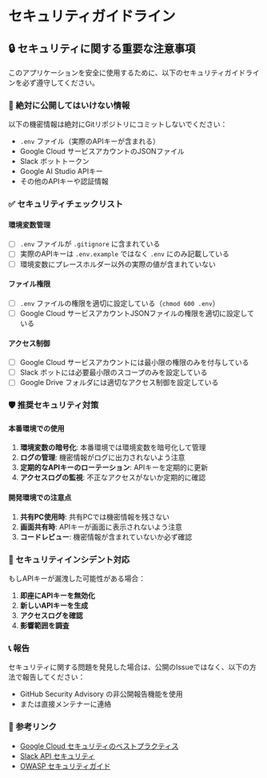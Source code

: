 # セキュリティガイドライン

## 🔒 セキュリティに関する重要な注意事項

このアプリケーションを安全に使用するために、以下のセキュリティガイドラインを必ず遵守してください。

### 🚨 絶対に公開してはいけない情報

以下の機密情報は絶対にGitリポジトリにコミットしないでください：

- `.env` ファイル（実際のAPIキーが含まれる）
- Google Cloud サービスアカウントのJSONファイル
- Slack ボットトークン
- Google AI Studio APIキー
- その他のAPIキーや認証情報

### ✅ セキュリティチェックリスト

#### 環境変数管理
- [ ] `.env` ファイルが `.gitignore` に含まれている
- [ ] 実際のAPIキーは `.env.example` ではなく `.env` にのみ記載している
- [ ] 環境変数にプレースホルダー以外の実際の値が含まれていない

#### ファイル権限
- [ ] `.env` ファイルの権限を適切に設定している（`chmod 600 .env`）
- [ ] Google Cloud サービスアカウントJSONファイルの権限を適切に設定している

#### アクセス制御
- [ ] Google Cloud サービスアカウントには最小限の権限のみを付与している
- [ ] Slack ボットには必要最小限のスコープのみを設定している
- [ ] Google Drive フォルダには適切なアクセス制御を設定している

### 🛡️ 推奨セキュリティ対策

#### 本番環境での使用
1. **環境変数の暗号化**: 本番環境では環境変数を暗号化して管理
2. **ログの管理**: 機密情報がログに出力されないよう注意
3. **定期的なAPIキーのローテーション**: APIキーを定期的に更新
4. **アクセスログの監視**: 不正なアクセスがないか定期的に確認

#### 開発環境での注意点
1. **共有PC使用時**: 共有PCでは機密情報を残さない
2. **画面共有時**: APIキーが画面に表示されないよう注意
3. **コードレビュー**: 機密情報が含まれていないか必ず確認

### 🚨 セキュリティインシデント対応

もしAPIキーが漏洩した可能性がある場合：

1. **即座にAPIキーを無効化**
2. **新しいAPIキーを生成**
3. **アクセスログを確認**
4. **影響範囲を調査**

### 📞 報告

セキュリティに関する問題を発見した場合は、公開のIssueではなく、以下の方法で報告してください：

- GitHub Security Advisory の非公開報告機能を使用
- または直接メンテナーに連絡

### 🔗 参考リンク

- [Google Cloud セキュリティのベストプラクティス](https://cloud.google.com/security/best-practices)
- [Slack API セキュリティ](https://api.slack.com/authentication/best-practices)
- [OWASP セキュリティガイド](https://owasp.org/www-project-top-ten/)
